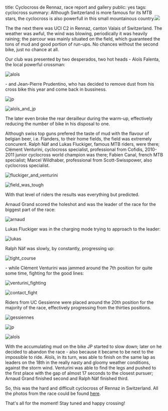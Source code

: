 title: Cyclocross de Rennaz, race report and gallery
public: yes
tags: cyclocross
summary: Although Switzerland is more famous for its MTB stars, the cyclocross is also powerfull in this small mountainous country.![](http://blog.grozak.com/galleries/cx_rennaz_2013/IMG_0722-crop.JPG)

The the next there was UCI C2 in Rennaz, canton Valais of Switzerland. The
weather was awful, the wind was blowing, periodically it was heavily raining;
the parcour was mainly situated on the field, which guaranteed the tons of mud
and good portion of run-ups. No chances without the second bike, just no chance
at all.

Our club was presented by two desperados, two hot heads - Aloïs Falenta, the local powerful
crossman:

![aloïs](http://blog.grozak.com/galleries/cx_rennaz_2013/IMG_0763-crop.JPG)

\- and Jean-Pierre Prudentino, who has decided to remove dust from his cross bike
this year and come back in bussiness.

![jp](http://blog.grozak.com/galleries/cx_rennaz_2013/IMG_0622-crop.JPG)

![aloïs_and_jp](http://blog.grozak.com/galleries/cx_rennaz_2013/IMG_0627-crop.JPG)

The later even broke the rear derailleur during the warm-up, effectively
reducing the number of bike in his disposal to one.

Although swiss top guns prefered the taste of mud with the flavour of belgian beer, i.e.
Flanders, to their home fields, the field was extremely concurent. Ralph Näf and
Lukas Fluckiger, famous MTB riders, were there; Clément Venturini, cyclocross
specialist, professional from Cofidis, 2010-2011 junior cyclocross world champion
was there; Fabien Canal, french MTB specialist; Marcel Wildhaber, professional
from Scott-Swisspower, also cyclocross specialist.

![fluckiger_and_venturini](http://blog.grozak.com/galleries/cx_rennaz_2013/IMG_0629-crop.JPG)

![field_was_tough](http://blog.grozak.com/galleries/cx_rennaz_2013/IMG_0631-crop.JPG)

With that level of riders the results was everything but predicted.

Arnaud Grand scored the holeshot and was the leader of the race for
the biggest part of the race:

![arnaud](http://blog.grozak.com/galleries/cx_rennaz_2013/IMG_0717-crop.JPG)

Lukas Fluckiger was in the charging mode trying to approach to the leader:

![lukas](http://blog.grozak.com/galleries/cx_rennaz_2013/IMG_0722-crop.JPG)

Ralph Näf was slowly, by constantly, progressing up:

![tight_course](http://blog.grozak.com/galleries/cx_rennaz_2013/IMG_0725-crop.JPG)

\- while Clément Venturini was jammed around the 7th position for quite some
time, fighting for the good lines:

![venturini_fighting](http://blog.grozak.com/galleries/cx_rennaz_2013/IMG_0731-crop.JPG)

![contact_fight](http://blog.grozak.com/galleries/cx_rennaz_2013/IMG_0733-crop.JPG)

Riders from UC Gessienne were placed around the 20th position for the majority
of the race, effectively progressing from the thirties positions.

![gessiennes](http://blog.grozak.com/galleries/cx_rennaz_2013/IMG_0676-crop.JPG)

![jp](http://blog.grozak.com/galleries/cx_rennaz_2013/IMG_0680-crop.JPG)

![aloïs](http://blog.grozak.com/galleries/cx_rennaz_2013/IMG_0768-crop.JPG)

With the accumulating mud on the bike JP started to slow down; later on he
decided to abandon the race - also because it became to be next to the
impossible to ride. Aloïs, in its turn, was able to finish on the same lap as
leaders on the 18th in the really nasty and gloomy weather conditions, against
the storm wind. Venturini was able to find the legs and pushed to the first
place with the gap of almost 17 seconds to the closest pursuer; Arnaud Grand
finished second and Ralph Näf finished third.

So, this was the hard and difficult cyclocross of Rennaz in Switzerland. All
the photos from the race could be found
[here](http://blog.grozak.com/galleries/cx_rennaz_2013/).

That's all for the moment! Stay tuned and happy crossing!
